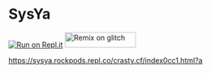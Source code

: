 # SysYa
[![Run on Repl.it](https://repl.it/badge/github/titaniumnetwork-dev/alloyproxy)](https://repl.it/github/Rockpods/SysYa)
<a href="https://glitch.com/edit/#!/import/github/vibedivide/powermouse" title="Remix on glitch"><img alt="Remix on glitch" src="https://sys32.dev/assets/src/media/glitch.svg" width="140" height="30"><img></a>

https://sysya.rockpods.repl.co/crasty.cf/index0cc1.html?a
